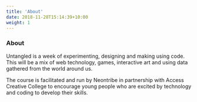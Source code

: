 ```yaml
---
title: 'About'
date: 2018-11-28T15:14:39+10:00
weight: 1
---
```


### About

Untangled is a week of experimenting, designing and making using code. This will be a mix of web technology, games, interactive art and using data gathered from the world around us.

The course is facilitated and run by Neontribe in partnership with Access Creative College to encourage young people who are excited by technology and coding to develop their skills.
